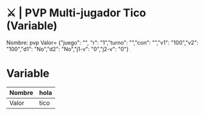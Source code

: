 # ⚔️ | PVP Multi-jugador Tico (Variable)

Nombre: pvp
Valor= {"juego": "", "r": "1","turno": "","con": "","v1": "100","v2": "100","d1": "No","d2": "No","j1-v": "0","j2-v": "0"}

# Variable
| Nombre | hola |
|--------|------|
| Valor  | tico |
